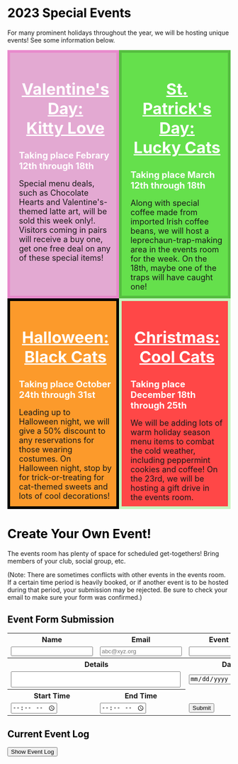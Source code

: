 <meta name="viewport" content="width=device-width, initial-scale=1.0">
<style>
  .dblrow {
    display: flex;
  }
  .dblcol {
    flex: 50%;
    padding: 5px;
  }
  .padev {
    padding-left: 20px;
    padding-top: 10px;
    padding-bottom: 10px;
    padding-right: 10px;
  }
</style>

<h1 style="color:black">2023 Special Events</h1>

For many prominent holidays throughout the year, we will be hosting unique events! See some information below.
<div class="dblrow">
    <div class="eventbox dblcol padev" style="border:solid 6px #E88ACC;background:#E3A9D2;font-size:18px">
        <h1 style="color:white;text-align:center" class="widebr"><u>Valentine's Day:<br>Kitty Love</u></h1>
        <h2 style="color:white;font-size:20px" class="widebr">Taking place Febrary 12th through 18th</h2>
        Special menu deals, such as Chocolate Hearts and Valentine's-themed latte art, will be sold this week only!. Visitors coming in pairs will receive a buy one, get one free deal on any of these special items!
    </div>
    <div class="eventbox dblcol padev" style="border:solid 6px #55BD40;background:#65E04C;font-size:18px">
        <h1 style="color:white;text-align:center" class="widebr"><u>St. Patrick's Day:<br>Lucky Cats</u></h1>
        <h2 style="color:white;font-size:20px" class="widebr">Taking place March 12th through 18th</h2>
        Along with special coffee made from imported Irish coffee beans, we will host a leprechaun-trap-making area in the events room for the week. On the 18th, maybe one of the traps will have caught one! 
    </div>
</div>
<div class="dblrow">
    <div class="eventbox dblcol padev" style="border:solid 6px #000000;background:#FC9A2B;font-size:18px">
        <h1 style="color:white;text-align:center" class="widebr"><u>Halloween:<br>Black Cats</u></h1>
        <h2 style="color:white;font-size:20px" class="widebr">Taking place October 24th through 31st</h2>
        Leading up to Halloween night, we will give a 50% discount to any reservations for those wearing costumes. On Halloween night, stop by for trick-or-treating for cat-themed sweets and lots of cool decorations!
    </div>
    <div class="eventbox dblcol padev" style="border:solid 6px #C6F5BE;background:#FF4747;font-size:18px">
        <h1 style="color:white;text-align:center" class="widebr"><u>Christmas:<br>Cool Cats</u></h1>
        <h2 style="color:white;font-size:20px" class="widebr">Taking place December 18th through 25th</h2>
        We will be adding lots of warm holiday season menu items to combat the cold weather, including peppermint cookies and coffee! On the 23rd, we will be hosting a gift drive in the events room.
    </div>
</div>
<span class="widebr"></span>

<h1 style="color:black">Create Your Own Event!</h1>
The events room has plenty of space for scheduled get-togethers! Bring members of your club, social group, etc.

(Note: There are sometimes conflicts with other events in the events room. If a certain time period is heavily booked, or if another event is to be hosted during that period, your submission may be rejected. Be sure to check your email to make sure your form was confirmed.)

<h2 style="color:black">Event Form Submission</h2>

<table>
    <tr>
        <th><label for="name">Name</label></th>
        <th><label for="email">Email</label></th>
        <th><label for="text">Event Name</label></th>
    </tr>
    <tr>
        <td><input type="text" name="name" id="name" required></td>
        <td><input type="email" name="email" id="email" placeholder="abc@xyz.org" required></td>
        <td><input type="text" name="event name" id="event name" required></td>
    </tr>
    <tr>
        <th colspan="2"><label for="text">Details</label></th>
        <th><label for="date">Date</label></th>
    </tr>
    <tr>
        <td colspan="2"><textarea name="event details" id="event details" rows="2" cols="45" style="resize:none" required></textarea></td>
        <td><input type="date" name="date" id="date" required></td>
    </tr>
    <tr>
        <th><label for="time">Start Time</label></th>
        <th><label for="time">End Time</label></th>
    </tr>
    <tr>
        <td><input type="time" name="start_time" id="start_time" min="8:00" max="18:00" required></td>
        <td><input type="time" name="end_time" id="end_time" min="8:00" max="18:00" required></td>
        <td><button onclick="submit_Form()">Submit</button></td>
    </tr>
</table>

<h2 style="color:black" class="widebr">Current Event Log</h2>
<button class="btn" id="evlogbtn" onclick="showEvTable()">Show Event Log</button>

<table id="evtable" style="display:none;width:50%">
  <thead>
  <tr>
    <th>Name</th>
    <th>Email</th>
    <th>Event Name</th>
    <th>Event Description</th>
    <th>Event Date</th>
    <th>Start Time</th>
    <th>End Time</th>
    <th>ADMIN FUNCTIONS</th>
  </tr>
  </thead>
  <tbody id="evtablecont">
    <!-- javascript generated data -->
  </tbody>
</table>

<script>
    function showEvTable() {
        document.getElementById('evlogbtn').style = "display:none";
        document.getElementById('evtable').style = "display:block";
        document.getElementById('evtablecontent').style = "display:block";
    }

    // THIS IS A PLACEHOLDER FUNCTION FOR WHEN THE API IS RUNNING
    function submit_Form() {
        var tempname = document.getElementById('name').value;
        alert("Thank you, " + tempname + ", for submitting an event! Watch your email for a confirmation message. \n\n(Warning: Please do not submit two events at a time! Your events may end up being cancelled as a result.)"); 
    }

    // Static json, this can be used to test data prior to API and Model being ready
    const json = '[{"_name":"Thomas Edison", "_email":"tedison@lightbulb.edu", "_event_name":"The Edison Troupe Meet", "_event_details":"We 10 selected geniuses will meet in the events room for a convergence.", "_date":"02/23/2023", "_start_time":"13:00", "_end_time":"14:00"}, {"_name":"John Mortensen", "_email":"jmortensen@powayusd.com", "_event_name":"Extra Credit Code Meetup", "_event_details":"Come to work on ideation and any confusion with the Full Stack CPT project. No phones.", "_date":"02/25/2023", "_start_time":"10:00", "_end_time":"12:00"}]';

    // Convert JSON string to JSON object
    const data = JSON.parse(json);

    // prepare HTML result container for new output
    const table = document.getElementById("evtablecont");
    data.forEach(user => {
        // build a row for each user
        const tr = document.createElement("tr");

        // td's to build out each column of data
        const name = document.createElement("td");
        const email = document.createElement("td");
        const event_name = document.createElement("td");
        const event_details = document.createElement("td");
        const date = document.createElement("td");
        const start_time = document.createElement("td");
        const end_time = document.createElement("td");
        const action = document.createElement("td");
            
        // add content from user data          
        name.innerHTML = user._name; 
        email.innerHTML = user._email; 
        event_name.innerHTML = user._event_name; 
        event_details.innerHTML = user._event_details;
        date.innerHTML = user._date; 
        start_time.innerHTML = user._start_time; 
        end_time.innerHTML = user._end_time;

        // add action for update button
        var updateBtn = document.createElement('input');
        updateBtn.type = "button";
        updateBtn.className = "btn";
        updateBtn.value = "Update";
        updateBtn.style = "margin-right:16px";
        updateBtn.onclick = function () {
        alert("Update: " + user._name);
        };
        action.appendChild(updateBtn);

        // add action for delete button
        var deleteBtn = document.createElement('input');
        deleteBtn.type = "button";
        deleteBtn.className = "btn";
        deleteBtn.value = "Delete";
        deleteBtn.style = "margin-right:16px"
        deleteBtn.onclick = function () {
        alert("Delete: " + user._name);
        };
        action.appendChild(deleteBtn);  

        // add data to row
        tr.appendChild(name);
        tr.appendChild(email);
        tr.appendChild(event_name);
        tr.appendChild(event_details);
        tr.appendChild(date);
        tr.appendChild(start_time);
        tr.appendChild(end_time);
        tr.appendChild(action);

        // add row to table
        table.appendChild(tr);
    });
</script>